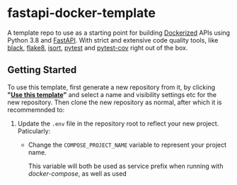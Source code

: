 # fastapi-docker-template
A template repo to use as a starting point for building [Dockerized](https://www.docker.com/) APIs using Python 3.8 and [FastAPI](https://fastapi.tiangolo.com/). With strict and extensive code quality tools, like [black](https://github.com/psf/black), [flake8](https://gitlab.com/pycqa/flake8), [isort](https://pycqa.github.io/isort/), [pytest](https://docs.pytest.org) and [pytest-cov](https://github.com/pytest-dev/pytest-cov) right out of the box.

## Getting Started
To use this template, first generate a new repository from it, by clicking **"[Use this template](https://github.com/lyngon/fastapi-docker-template/generate)"** and select a name and visibility settings etc for the new repository.
Then clone the new repository as normal, after which it is recommemnded to:
1. Update the `.env` file in the repository root to reflect your new project. Paticularly:
    - Change the `COMPOSE_PROJECT_NAME` variable to represent your project name.
        
        This variable will both be used as service prefix when running with *docker-compose*, as well as used   

